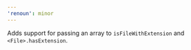 ```yaml
---
'renoun': minor
---
```


Adds support for passing an array to `isFileWithExtension` and `<File>.hasExtension`.
